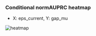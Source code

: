 ### Conditional normAUPRC heatmap

- X: eps_current, Y: gap_mu

![heatmap](/home/elicer/project_0814_2/results/20250819-061606/holdout/conditional_heatmap_eps_current_vs_gap_mu.png)
